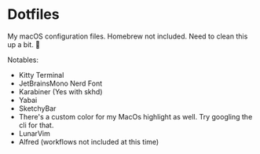 # Dotfiles
My macOS configuration files. Homebrew not included. Need to clean this up a bit. 🤔️

Notables:
* Kitty Terminal
* JetBrainsMono Nerd Font
* Karabiner (Yes with skhd)
* Yabai
* SketchyBar
* There's a custom color for my MacOs highlight as well. Try googling the cli for that.
* LunarVim
* Alfred (workflows not included at this time)
